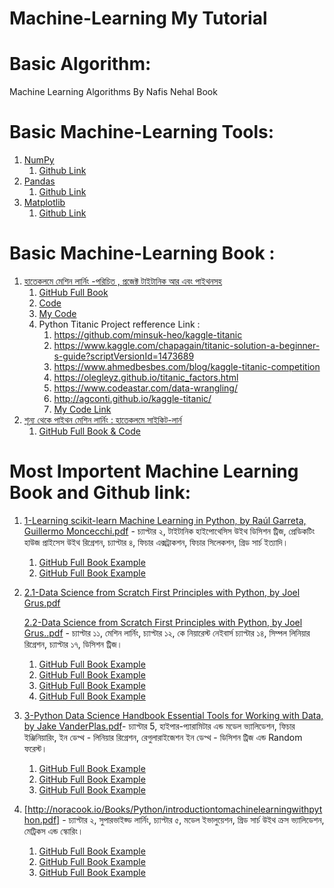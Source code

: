 # Machine-Learning My Tutorial

# Basic Algorithm:

   Machine Learning Algorithms By Nafis Nehal Book

# Basic Machine-Learning Tools:

   1. [NumPy](https://www.w3schools.com/python/numpy/default.asp)
         1. [Github Link](https://github.com/hamidhosen42/NumPy)
   2. [Pandas](https://www.w3schools.com/python/pandas/default.asp)
         1. [Github Link](https://github.com/hamidhosen42/Pandas)
   3. [Matplotlib](https://www.w3schools.com/python/matplotlib_intro.asp)
         1. [Github Link](https://github.com/hamidhosen42/Matplotlib)

# Basic Machine-Learning Book :
   1. [হাতেকলমে মেশিন লার্নিং -পরিচিত , প্রজেক্ট টাইটানিক আর এবং পাইথনসহ](https://rakibul-hassan.gitbook.io/mlbook-titanic/)
         1. [GitHub Full Book](https://github.com/raqueeb/mlbook-titanic)
         2. [Code](https://github.com/raqueeb/mltraining)
         3. [My Code](https://github.com/hamidhosen42/Machine-Learning-Titanic-Project-with-R)
         4. Python Titanic Project refference Link :
            1. https://github.com/minsuk-heo/kaggle-titanic
            2. https://www.kaggle.com/chapagain/titanic-solution-a-beginner-s-guide?scriptVersionId=1473689
            3. https://www.ahmedbesbes.com/blog/kaggle-titanic-competition
            4. https://olegleyz.github.io/titanic_factors.html
            5. https://www.codeastar.com/data-wrangling/
            6. http://agconti.github.io/kaggle-titanic/
            7. [My Code Link](https://github.com/hamidhosen42/Titanic-Machine-Learning-from-Disaster-Project)
   2. [শূন্য থেকে পাইথন মেশিন লার্নিং : হাতেকলমে সাইকিট-লার্ন](https://raqueeb.gitbook.io/scikit-learn/dedication)
         1. [GitHub Full Book & Code](https://github.com/raqueeb/ml-python)
# Most Importent Machine Learning Book and Github link:
   1. [1-Learning scikit-learn Machine Learning in Python, by Raúl Garreta, Guillermo Moncecchi.pdf](https://github.com/hamidhosen42/My-Machine-Learning-Tutorial/files/7068876/1-Learning.scikit-learn.Machine.Learning.in.Python.by.Raul.Garreta.Guillermo.Moncecchi.pdf) - চ্যাপ্টার ২, টাইটানিক হাইপোথেসিস উইথ ডিসিশন ট্রিজ,  প্রেডিকটিং হাউজ প্রাইসেস উইথ রিগ্রেশন, চ্যাপ্টার ৪, ফিচার এক্সট্রাকশন, ফিচার সিলেকশন, গ্রিড সার্চ ইত্যাদি। 
         1. [GitHub Full Book Example](https://github.com/gmonce/scikit-learn-book)
         2. [GitHub Full Book Example](https://github.com/akoichig/Garreta_Learning_scikit-learn_Machine_Learning_in_Python)
         
   2. [2.1-Data Science from Scratch First Principles with Python, by Joel Grus.pdf](https://github.com/hamidhosen42/My-Machine-Learning-Tutorial/files/7068905/2.1-Data.Science.from.Scratch.First.Principles.with.Python.by.Joel.Grus.pdf)
      
      [2.2-Data Science from Scratch First Principles with Python, by Joel Grus..pdf](https://github.com/hamidhosen42/My-Machine-Learning-Tutorial/files/7068911/2.2-Data.Science.from.Scratch.First.Principles.with.Python.by.Joel.Grus.pdf) - চ্যাপ্টার ১১, মেশিন লার্নিং, চ্যাপ্টার ১২, কে নিয়ারেস্ট নেইবার্স চ্যাপ্টার ১৪, সিম্পল লিনিয়ার রিগ্রেশন, চ্যাপ্টার ১৭, ডিসিশন ট্রিজ। 
         1. [GitHub Full Book Example](https://github.com/joelgrus/data-science-from-scratch)
         2. [GitHub Full Book Example](https://github.com/flavono123/data_science_from_scratch)
         3. [GitHub Full Book Example](https://github.com/cbare/data-science-from-scratch)
         4. [GitHub Full Book Example](https://github.com/matiasmm/data-science-sandbox)
         
   3. [3-Python Data Science Handbook Essential Tools for Working with Data, by Jake VanderPlas.pdf](https://github.com/hamidhosen42/My-Machine-Learning-Tutorial/files/7068935/3-Python.Data.Science.Handbook.Essential.Tools.for.Working.with.Data.by.Jake.VanderPlas.pdf)- চ্যাপ্টার 5, হাইপার-প্যারামিটার এন্ড মডেল ভ্যালিডেশন, ফিচার ইঞ্জিনিয়ারিং, ইন ডেপ্থ - লিনিয়ার রিগ্রেশন, রেগুলারাইজেশন ইন ডেপ্থ -  ডিসিশন ট্রিজ এন্ড Random ফরেস্ট। 
         1. [GitHub Full Book Example](https://github.com/jakevdp/PythonDataScienceHandbook)
         2. [GitHub Full Book Example](https://jakevdp.github.io/PythonDataScienceHandbook/)
         3. [GitHub Full Book Example](https://colab.research.google.com/github/jakevdp/PythonDataScienceHandbook/blob/master/notebooks/Index.ipynb#scrollTo=ZvTUFl9P8us-)

   4. [http://noracook.io/Books/Python/introductiontomachinelearningwithpython.pdf] - চ্যাপ্টার ২, সুপারভাইজ্ড লার্নিং, চ্যাপ্টার ৫, মডেল ইভালুয়েশন, গ্রিড সার্চ উইথ ক্রস ভ্যালিডেশন, মেট্রিকস এন্ড স্কোরিং।
         1. [GitHub Full Book Example](https://github.com/amueller/introduction_to_ml_with_python)
         2. [GitHub Full Book Example](https://github.com/millengustavo/ml-books)
         3. [GitHub Full Book Example](https://colab.research.google.com/github/jakevdp/PythonDataScienceHandbook/blob/master/notebooks/Index.ipynb#scrollTo=ZvTUFl9P8us-)
